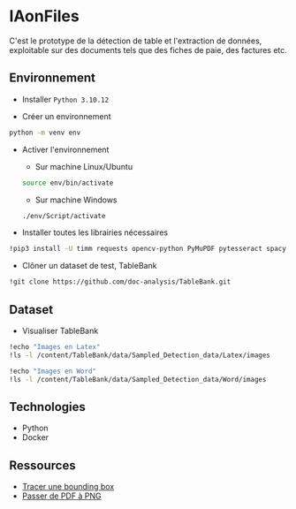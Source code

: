 # IAonFiles

C'est le prototype de la détection de table et l'extraction de données, exploitable sur des documents tels que des fiches de paie, des factures etc.

## Environnement

- Installer `Python 3.10.12`

- Créer un environnement
``` bash
python -m venv env
```

- Activer l'environnement
  - Sur machine Linux/Ubuntu
  ``` bash
  source env/bin/activate
  ```
  
  - Sur machine Windows
  ``` bash
  ./env/Script/activate
  ```

- Installer toutes les librairies nécessaires
``` bash
!pip3 install -U timm requests opencv-python PyMuPDF pytesseract spacy
```

- Clôner un dataset de test, TableBank
``` bash
!git clone https://github.com/doc-analysis/TableBank.git
```

## Dataset

- Visualiser TableBank
``` bash
!echo "Images en Latex"
!ls -l /content/TableBank/data/Sampled_Detection_data/Latex/images

!echo "Images en Word"
!ls -l /content/TableBank/data/Sampled_Detection_data/Word/images
```

## Technologies

- Python
- Docker

## Ressources
- [Tracer une bounding box](https://www.geeksforgeeks.org/python-opencv-cv2-rectangle-method/)
- [Passer de PDF à PNG](https://stackoverflow.com/questions/69643954/converting-pdf-to-png-with-python-without-pdf2image)
